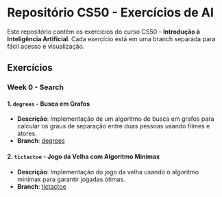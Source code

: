 # Repositório CS50 - Exercícios de AI

Este repositório contém os exercícios do curso CS50 - **Introdução à Inteligência Artificial**. Cada exercício está em uma branch separada para fácil acesso e visualização.

## Exercícios

### Week 0 - Search

#### 1. `degrees` - Busca em Grafos
- **Descrição**: Implementação de um algoritmo de busca em grafos para calcular os graus de separação entre duas pessoas usando filmes e atores.
- **Branch**: [degrees](https://github.com/me50/CiroJunio/tree/ai50/projects/2024/x/degrees)

#### 2. `tictactoe` - Jogo da Velha com Algoritmo Minimax
- **Descrição**: Implementação do jogo da velha usando o algoritmo minimax para garantir jogadas ótimas.
- **Branch**: [tictactoe](https://github.com/me50/CiroJunio/tree/ai50/projects/2024/x/tictactoe)
